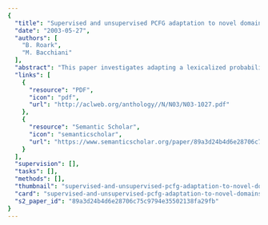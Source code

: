 ```yaml
---
{
  "title": "Supervised and unsupervised PCFG adaptation to novel domains",
  "date": "2003-05-27",
  "authors": [
    "B. Roark",
    "M. Bacchiani"
  ],
  "abstract": "This paper investigates adapting a lexicalized probabilistic context-free grammar (PCFG) to a novel domain, using maximum a posteriori (MAP) estimation. The MAP framework is general enough to include some previous model adaptation approaches, such as corpus mixing in Gildea (2001), for example. Other approaches falling within this framework are more effective. In contrast to the results in Gildea (2001), we show F-measure parsing accuracy gains of as much as 2.5% for high accuracy lexicalized parsing through the use of out-of-domain treebanks, with the largest gains when the amount of indomain data is small. MAP adaptation can also be based on either supervised or unsupervised adaptation data. Even when no in-domain treebank is available, unsupervised techniques provide a substantial accuracy gain over unadapted grammars, as much as nearly 5% F-measure improvement.",
  "links": [
    {
      "resource": "PDF",
      "icon": "pdf",
      "url": "http://aclweb.org/anthology//N/N03/N03-1027.pdf"
    },
    {
      "resource": "Semantic Scholar",
      "icon": "semanticscholar",
      "url": "https://www.semanticscholar.org/paper/89a3d24b4d6e28706c75c9794e35502138fa29fb"
    }
  ],
  "supervision": [],
  "tasks": [],
  "methods": [],
  "thumbnail": "supervised-and-unsupervised-pcfg-adaptation-to-novel-domains-thumb.jpg",
  "card": "supervised-and-unsupervised-pcfg-adaptation-to-novel-domains-card.jpg",
  "s2_paper_id": "89a3d24b4d6e28706c75c9794e35502138fa29fb"
}
---
```


